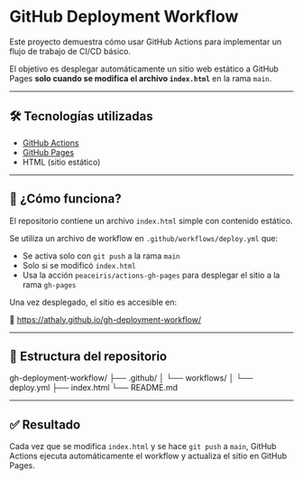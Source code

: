 # GitHub Deployment Workflow

Este proyecto demuestra cómo usar GitHub Actions para implementar un flujo de trabajo de CI/CD básico.

El objetivo es desplegar automáticamente un sitio web estático a GitHub Pages **solo cuando se modifica el archivo `index.html`** en la rama `main`.

---

## 🛠️ Tecnologías utilizadas

- [GitHub Actions](https://docs.github.com/actions)
- [GitHub Pages](https://pages.github.com/)
- HTML (sitio estático)

---

## 🚀 ¿Cómo funciona?

El repositorio contiene un archivo `index.html` simple con contenido estático.

Se utiliza un archivo de workflow en `.github/workflows/deploy.yml` que:
- Se activa solo con `git push` a la rama `main`
- Solo si se modificó `index.html`
- Usa la acción `peaceiris/actions-gh-pages` para desplegar el sitio a la rama `gh-pages`

Una vez desplegado, el sitio es accesible en:

📎 https://athaly.github.io/gh-deployment-workflow/

---

## 📂 Estructura del repositorio

gh-deployment-workflow/
├── .github/
│ └── workflows/
│ └── deploy.yml
├── index.html
└── README.md

---

## ✅ Resultado

Cada vez que se modifica `index.html` y se hace `git push` a `main`, GitHub Actions ejecuta automáticamente el workflow y actualiza el sitio en GitHub Pages.

